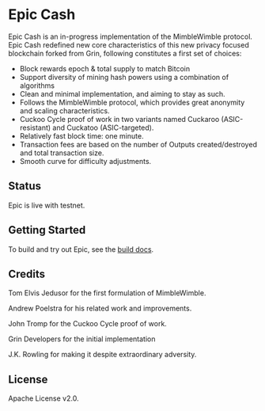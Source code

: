 # Epic Cash

Epic Cash is an in-progress implementation of the MimbleWimble protocol. Epic Cash redefined new core characteristics of this new privacy focused blockchain forked from Grin, following constitutes a first set of choices:

  * Block rewards epoch & total supply to match Bitcoin
  * Support diversity of mining hash powers using a combination of algorithms
  * Clean and minimal implementation, and aiming to stay as such.
  * Follows the MimbleWimble protocol, which provides great anonymity and scaling characteristics.
  * Cuckoo Cycle proof of work in two variants named Cuckaroo (ASIC-resistant) and Cuckatoo (ASIC-targeted).
  * Relatively fast block time: one minute.
  * Transaction fees are based on the number of Outputs created/destroyed and total transaction size.
  * Smooth curve for difficulty adjustments.


## Status

Epic is live with testnet. 
## Getting Started

To build and try out Epic, see the [build docs](doc/build.md).

## Credits

Tom Elvis Jedusor for the first formulation of MimbleWimble.

Andrew Poelstra for his related work and improvements.

John Tromp for the Cuckoo Cycle proof of work.

Grin Developers for the initial implementation

J.K. Rowling for making it despite extraordinary adversity.

## License

Apache License v2.0.
